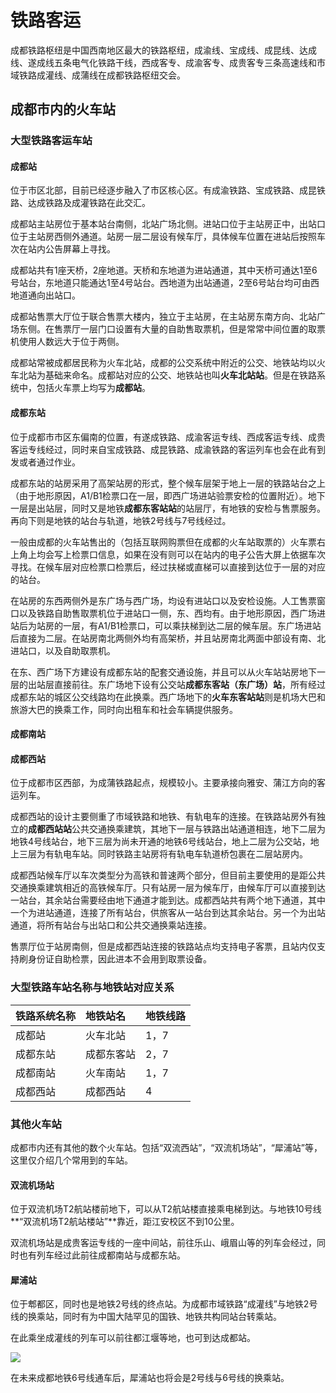 # 铁路客运

成都铁路枢纽是中国西南地区最大的铁路枢纽，成渝线、宝成线、成昆线、达成线、遂成线五条电气化铁路干线，西成客专、成渝客专、成贵客专三条高速线和市域铁路成灌线、成蒲线在成都铁路枢纽交会。

## 成都市内的火车站

### 大型铁路客运车站

#### 成都站

位于市区北部，目前已经逐步融入了市区核心区。有成渝铁路、宝成铁路、成昆铁路、达成铁路及成灌铁路在此交汇。 

成都站主站房位于基本站台南侧，北站广场北侧。进站口位于主站房正中，出站口位于主站房西侧外通道。站房一层二层设有候车厅，具体候车位置在进站后按照车次在站内公告屏幕上寻找。

成都站共有1座天桥，2座地道。天桥和东地道为进站通道，其中天桥可通达1至6号站台，东地道只能通达1至4号站台。西地道为出站通道，2至6号站台均可由西地道通向出站口。

成都站售票大厅位于联合售票大楼内，独立于主站房，在主站房东南方向、北站广场东侧。在售票厅一层门口设置有大量的自助售取票机，但是常常中间位置的取票机使用人数远大于位于两侧。

成都站常被成都居民称为火车北站，成都的公交系统中附近的公交、地铁站均以火车北站为基础来命名。成都站对应的公交、地铁站也叫**火车北站站**。但是在铁路系统中，包括火车票上均写为**成都站**。

#### 成都东站

位于成都市市区东偏南的位置，有遂成铁路、成渝客运专线、西成客运专线、成贵客运专线经过，同时来自宝成铁路、成昆铁路、成渝铁路的客运列车也会在此有到发或者通过作业。

成都东站的站房采用了高架站房的形式，整个候车层架于地上一层的铁路站台之上（由于地形原因，A1/B1检票口在一层，即西广场进站验票安检的位置附近）。地下一层是出站层，同时又是地铁**成都东客站站**的站层厅，有地铁的安检与售票服务。再向下则是地铁的站台与轨道，地铁2号线与7号线经过。

一般由成都的火车站售出的（包括互联网购票但在成都的火车站取票的）火车票右上角上均会写上检票口信息，如果在没有则可以在站内的电子公告大屏上依据车次寻找。在候车层对应检票口检票后，经过扶梯或直梯可以直接到达位于一层的对应的站台。

在站房的东西两侧外是东广场与西广场，均设有进站口以及安检设施。人工售票窗口以及铁路自助售取票机位于进站口一侧，东、西均有。由于地形原因，西广场进站后为站房的一层，有A1/B1检票口，可以乘扶梯到达二层的候车层。东广场进站后直接为二层。在站房南北两侧外均有高架桥，并且站房南北两面中部设有南、北进站口，以及自助取票机。

在东、西广场下方建设有成都东站的配套交通设施，并且可以从火车站站房地下一层的出站层直接前往。东广场地下设有公交站**成都东客站（东广场）站**，所有经过成都东站的城区公交线路均在此换乘。西广场地下的**火车东客站站**则是机场大巴和旅游大巴的换乘工作，同时向出租车和社会车辆提供服务。

#### 成都南站

#### 成都西站

位于成都市区西部，为成蒲铁路起点，规模较小。主要承接向雅安、蒲江方向的客运列车。

成都西站的设计主要侧重了市域铁路和地铁、有轨电车的连接。在铁路站房外有独立的**成都西站站**公共交通换乘建筑，其地下一层与铁路出站通道相连，地下二层为地铁4号线站台，地下三层为尚未开通的地铁6号线站台，地上二层为公交站，地上三层为有轨电车站。同时铁路主站房将有轨电车轨道桥包裹在二层站房内。

成都西站候车厅以车次类型分为高铁和普速两个部分，但目前主要使用的是距公共交通换乘建筑相近的高铁候车厅。只有站房一层为候车厅，由候车厅可以直接到达一站台，其余站台需要经由地下通道才能到达。成都西站共有两个地下通道，其中一个为进站通道，连接了所有站台，供旅客从一站台到达其余站台。另一个为出站通道，将所有站台与出站口和公共交通换乘站连接。

售票厅位于站房南侧，但是成都西站连接的铁路站点均支持电子客票，且站内仅支持刷身份证自助检票，因此进本不会用到取票设备。

### 大型铁路车站名称与地铁站对应关系

| 铁路系统名称 | 地铁站名 | 地铁线路 |
| :--- | :--- | :--- |
| 成都站 | 火车北站 | 1，7 |
| 成都东站 | 成都东客站 | 2，7 |
| 成都南站 | 火车南站 | 1，7 |
| 成都西站 | 成都西站 | 4 |

### 其他火车站

成都市内还有其他的数个火车站。包括“双流西站”，“双流机场站”，“犀浦站”等，这里仅介绍几个常用到的车站。

#### 双流机场站

位于双流机场T2航站楼前地下，可以从T2航站楼直接乘电梯到达。与地铁10号线**“双流机场T2航站楼站”**靠近，距江安校区不到10公里。

双流机场站是成贵客运专线的一座中间站，前往乐山、峨眉山等的列车会经过，同时也有列车经过此前往成都南站与成都东站。

#### 犀浦站

位于郫都区，同时也是地铁2号线的终点站。为成都市域铁路“成灌线”与地铁2号线的换乘站，同时有为中国大陆罕见的国铁、地铁共构同站台转乘站。

在此乘坐成灌线的列车可以前往都江堰等地，也可到达成都站。

![](https://drive.callmebill.top/Websites/go-out/Pics/imgs_webp/xipu.webp)

在未来成都地铁6号线通车后，犀浦站也将会是2号线与6号线的换乘站。
